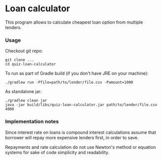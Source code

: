 # Loan calculator
This program allows to calculate cheapest loan option from multiple
lenders.

### Usage
Checkout git repo:
```
git clone ...
cd quiz-loan-calculator
```

To run as part of Gradle build (if you don't have JRE on your machine):

```
./gradlew run -Pfile=path/to/lender/file.csv -Pamount=1000
```

As standalone jar:

```
./gradlew clean jar
java -jar build/libs/quiz-loan-calculator.jar path/to/lender/file.csv 4000
```

### Implementation notes
Since interest rate on loans is compound interest calculations
assume that borrower will repay more expensive lenders first, in
order to save.

Repayments and rate calculation do not use Newton's method or
equation systems for sake of code simplicity and readability.
